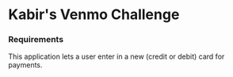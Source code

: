 Kabir's Venmo Challenge
=====

### Requirements

This application lets a user enter in a new (credit or debit) card for payments.  
